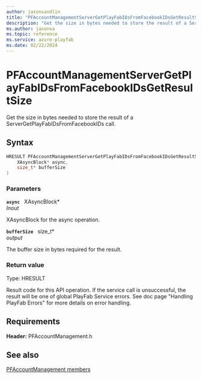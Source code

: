 ```yaml
---
author: jasonsandlin
title: "PFAccountManagementServerGetPlayFabIDsFromFacebookIDsGetResultSize"
description: "Get the size in bytes needed to store the result of a ServerGetPlayFabIDsFromFacebookIDs call."
ms.author: jasonsa
ms.topic: reference
ms.service: azure-playfab
ms.date: 02/22/2024
---
```


# PFAccountManagementServerGetPlayFabIDsFromFacebookIDsGetResultSize  

Get the size in bytes needed to store the result of a ServerGetPlayFabIDsFromFacebookIDs call.  

## Syntax  
  
```cpp
HRESULT PFAccountManagementServerGetPlayFabIDsFromFacebookIDsGetResultSize(  
    XAsyncBlock* async,  
    size_t* bufferSize  
)  
```  
  
### Parameters  
  
**`async`** &nbsp; XAsyncBlock*  
*_Inout_*  
  
XAsyncBlock for the async operation.  
  
**`bufferSize`** &nbsp; size_t*  
*output*  
  
The buffer size in bytes required for the result.  
  
  
### Return value
Type: HRESULT
  
Result code for this API operation. If the service call is unsuccessful, the result will be one of global PlayFab Service errors. See doc page "Handling PlayFab Errors" for more details on error handling.
  
  
## Requirements  
  
**Header:** PFAccountManagement.h
  
## See also  
[PFAccountManagement members](../pfaccountmanagement_members.md)  

  
  

